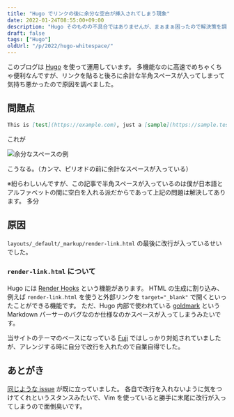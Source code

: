 ```yaml
---
title: "Hugo でリンクの後に余分な空白が挿入されてしまう現象"
date: 2022-01-24T08:55:00+09:00
description: "Hugo そのものの不具合ではありませんが、まぁまぁ困ったので解決策を調べました。"
draft: false
tags: ["Hugo"]
oldUrl: "/p/2022/hugo-whitespace/"
---
```


このブログは [Hugo](https://gohugo.io) を使って運用しています。
多機能なのに高速でめちゃくちゃ便利なんですが、リンクを貼ると後ろに余計な半角スペースが入ってしまって気持ち悪かったので原因を調べました。

## 問題点
```markdown
This is [test](https://example.com), just a [sample](https://sample.test).
```

これが

![余分なスペースの例](/img/unnecessary-whitespace.webp)

こうなる。（カンマ、ピリオドの前に余計なスペースが入っている）

※紛らわしいんですが、この記事で半角スペースが入っているのは僕が日本語とアルファベットの間に空白を入れる派だからであって上記の問題は解決してあります。
多分

## 原因
`layouts/_default/_markup/render-link.html` の最後に改行が入っているせいでした。

### `render-link.html` について
Hugo には [Render Hooks](https://gohugo.io/getting-started/configuration-markup#markdown-render-hooks) という機能があります。
HTML の生成に割り込み、例えば `render-link.html` を使うと外部リンクを `target="_blank"` で開くといったことができる機能です。
ただ、Hugo 内部で使われている [goldmark](https://github.com/yuin/goldmark) という Markdown パーサーのバグなのか仕様なのかスペースが入ってしまうみたいです。

当サイトのテーマのベースになっている [Fuji](https://github.com/dsrkafuu/hugo-theme-fuji/) ではしっかり対処されていましたが、アレンジする時に自分で改行を入れたので自業自得でした。

## あとがき
[同じような issue](https://github.com/gohugoio/hugo/issues/6832) が既に立っていました。
各自で改行を入れないように気をつけてくれというスタンスみたいで、Vim を使っていると勝手に末尾に改行が入ってしまうので面倒臭いです。
